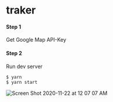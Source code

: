 # traker

#### Step 1
Get Google Map API-Key

#### Step 2
Run dev server
```
$ yarn
$ yarn start
```


![Screen Shot 2020-11-22 at 12 07 07 AM](https://user-images.githubusercontent.com/474225/99895875-1c185400-2c59-11eb-8a25-3ba4f5c7c17e.png)
